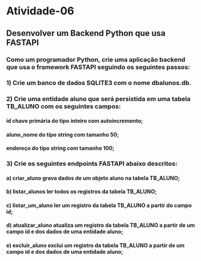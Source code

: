 # Atividade-06

## Desenvolver um Backend Python que usa FASTAPI 

### Como um programador Python, crie uma aplicação backend que usa o framework FASTAPI seguindo os seguintes passos:
### 1) Crie um banco de dados SQLITE3 com o nome dbalunos.db.

### 2) Crie uma entidade aluno que será persistida em uma tabela TB_ALUNO com os seguintes campos:

#### id chave primária do tipo inteiro com autoincremento;
#### aluno_nome do tipo string com tamanho 50;
#### endereço do tipo string com tamanho 100;

### 3) Crie os seguintes endpoints FASTAPI abaixo descritos: 
#### a) criar_aluno grava dados de um objeto aluno na tabela TB_ALUNO;
#### b) listar_alunos ler todos os registros da tabela TB_ALUNO; 
#### c) listar_um_aluno ler um registro da tabela TB_ALUNO a partir do campo id; 
#### d) atualizar_aluno atualiza um registro da tabela TB_ALUNO a partir de um campo id e dos dados de uma entidade aluno; 
#### e) excluir_aluno exclui um registro da tabela TB_ALUNO a partir de um campo id e dos dados de uma entidade aluno;

